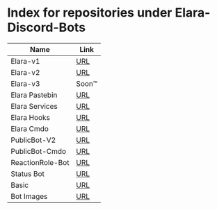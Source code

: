 # Index for repositories under Elara-Discord-Bots


| Name  | Link |
| ------------- | ------------- |
| Elara-v1  | [URL](https://github.com/Elara-Discord-Bots-Archive/Elara-v1)  |
| Elara-v2  | [URL](https://github.com/Elara-Discord-Bots-Archive/Elara-v2)  |
| Elara-v3  | Soon™  |
| Elara Pastebin | [URL](https://github.com/Elara-Discord-Bots-Archive/Elara-Pastebin) |
| Elara Services | [URL](https://github.com/elara-bots/Elara-Services) |
| Elara Hooks | [URL](https://github.com/elara-bots/Elara-Hooks) |
| Elara Cmdo | [URL](https://github.com/elara-bots/Elara-Cmdo) |
| PublicBot-V2 | [URL](https://github.com/Elara-Discord-Bots-Archive/PublicBot-V2) |
| PublicBot-Cmdo | [URL](https://github.com/elara-bots/PublicBot-Cmdo) |
| ReactionRole-Bot | [URL](https://github.com/elara-bots/ReactionRole-Bot) |
| Status Bot | [URL](https://github.com/elara-bots/Status-Bot) |
| Basic | [URL](https://github.com/elara-bots/Basic) |
| Bot Images | [URL](https://github.com/Elara-Discord-Bots/Bot-Images) |
